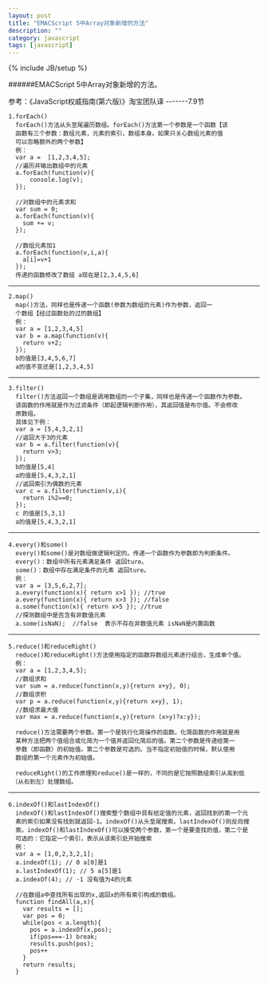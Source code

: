 ```yaml
---
layout: post
title: "EMACScript 5中Array对象新增的方法"
description: ""
category: javascript
tags: [javascript]
---
```

{% include JB/setup %}

######EMACScript 5中Array对象新增的方法。

参考：《JavaScript权威指南(第六版)》淘宝团队译 -------7.9节

    1.forEach()
      forEach()方法从头至尾遍历数组。forEach()方法第一个参数是一个函数【该
      函数有三个参数：数组元素，元素的索引，数组本身。如果只关心数组元素的值
      可以忽略额外的两个参数】
      例：
      var a =  [1,2,3,4,5];
      //遍历并输出数组中的元素
      a.forEach(function(v){
          console.log(v);
      });
     
      //对数组中的元素求和
      var sum = 0;
      a.forEach(function(v){
        sum += v;
      });
     
      //数组元素加1
      a.forEach(function(v,i,a){
        a[i]=v+1
      });
      传递的函数修改了数组 a现在是[2,3,4,5,6]
     
___
    2.map()
      map()方法，同样也是传递一个函数(参数为数组的元素)作为参数，返回一
      个数组【经过函数处的过的数组】
      例：
      var a = [1,2,3,4,5]
      var b = a.map(function(v){
        return v+2;
      });
      b的值是[3,4,5,6,7]
      a的值不变还是[1,2,3,4,5]
___
    3.filter()
      filter()方法返回一个数组是调用数组的一个子集，同样也是传递一个函数作为参数。
      该函数的作用就是作为过滤条件（即起逻辑判断作用），其返回值是布尔值。不会修改
      原数组。
      具体见下例：
      var a = [5,4,3,2,1]
      //返回大于3的元素
      var b = a.filter(function(v){
        return v>3;
      });
      b的值是[5,4]
      a的值是[5,4,3,2,1]
      //返回索引为偶数的元素
      var c = a.filter(function(v,i){
        return i%2==0;
      });
      c 的值是[5,3,1]
      a的值是[5,4,3,2,1]
___

    4.every()和some()
      every()和some()是对数组做逻辑判定的。传递一个函数作为参数即为判断条件。
      every()：数组中所有元素满足条件 返回ture。
      some()：数组中存在满足条件的元素 返回ture。
      例：
      var a = [3,5,6,2,7];
      a.every(function(x){ return x>1 }); //true
      a.every(function(x){ return x>3 }); //false
      a.some(function(x){ return x>5 }); //true
      //探测数组中是否含有非数值元素
      a.some(isNaN);  //false  表示不存在非数值元素 isNaN是内置函数
___
    5.reduce()和reduceRight()
      reduce()和reduceRight()方法使用指定的函数将数组元素进行组合，生成单个值。
      例：
      var a = [1,2,3,4,5];
      //数组求和
      var sum = a.reduce(function(x,y){return x+y}, 0);
      //数组求积
      var p = a.reduce(function(x,y){return x×y}, 1);
      //数组求最大值
      var max = a.reduce(function(x,y){return (x>y)?x:y});
      
      reduce()方法需要两个参数。第一个是执行化简操作的函数。化简函数的作用就是用
      某种方法把两个值组合或化简为一个值并返回化简后的值。第二个参数是传递给第一
      参数（即函数）的初始值。第二个参数是可选的。当不指定初始值的时候，默认使用
      数组的第一个元素作为初始值。
      
      reduceRight()的工作原理和reduce()是一样的，不同的是它按照数组索引从高到低
     （从右到左）处理数组。
      
___

    6.indexOf()和lastIndexOf()
      indexOf()和lastIndexOf()搜索整个数组中具有给定值的元素，返回找到的第一个元
      素的索引如果没有找到就返回-1。indexOf()从头至尾搜索。lastIndexOf()则反向搜
      索。indexOf()和lastIndexOf()可以接受两个参数，第一个是要查找的值，第二个是
      可选的：它指定一个索引，表示从该索引处开始搜索
      例：
      var a = [1,0,2,3,2,1];
      a.indexOf(1); // 0 a[0]是1
      a.lastIndexOf(1); // 5 a[5]是1
      a.indexOf(4); // -1 没有值为4的元素
      
      //在数组a中查找所有出现的x,返回x的所有索引构成的数组。
      function findAll(a,x){
        var results = [];
        var pos = 0;
        while(pos < a.length){
          pos = a.indexOf(x,pos);
          if(pos===-1) break;
          results.push(pos);
          pos++
        }
        return results;
      }